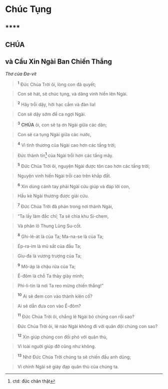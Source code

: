 # Chúc Tụng

## ****

## CHÚA

## và Cầu Xin Ngài Ban Chiến Thắng
*Thơ của Đa-vít*

> <sup><b>1</b></sup> Đức Chúa Trời ôi, lòng con đã quyết;
>


> Con sẽ hát, sẽ chúc tụng, và dâng vinh hiển lên Ngài.
>


> <sup><b>2</b></sup> Hãy trỗi dậy, hỡi hạc cầm và đàn lia!
>


> Con sẽ dậy sớm để ca ngợi Ngài.
>


> <sup><b>3</b></sup> **CHÚA** ôi, con sẽ tạ ơn Ngài giữa các dân;
>


> Con sẽ ca tụng Ngài giữa các nước,
>


> <sup><b>4</b></sup> Vì tình thương của Ngài cao hơn các tầng trời;
>


> Đức thành tín[^1] của Ngài trỗi hơn các tầng mây.
>


> <sup><b>5</b></sup> Đức Chúa Trời ôi, nguyện Ngài được tôn cao hơn các tầng trời;
>


> Nguyện vinh hiển Ngài trỗi cao trên khắp đất.
>


> <sup><b>6</b></sup> Xin dùng cánh tay phải Ngài cứu giúp và đáp lời con,
>


> Hầu kẻ Ngài thương được giải cứu.
>


> <sup><b>7</b></sup> Đức Chúa Trời đã phán trong nơi thánh Ngài,
>


> “Ta lấy làm đắc chí; Ta sẽ chia khu Si-chem,
>


> Và phân lô Thung Lũng Su-cốt.
>


> <sup><b>8</b></sup> Ghi-lê-át là của Ta; Ma-na-se là của Ta;
>


> Ép-ra-im là mũ sắt của đầu Ta;
>


> Giu-đa là vương trượng của Ta;
>


> <sup><b>9</b></sup> Mô-áp là chậu rửa của Ta;
>


> Ê-đôm là chỗ Ta thảy giày mình;
>


> Phi-li-tin là nơi Ta reo mừng chiến thắng!”
>


> <sup><b>10</b></sup> Ai sẽ đem con vào thành kiên cố?
>


> Ai sẽ dẫn đưa con vào Ê-đôm?
>


> <sup><b>11</b></sup> Đức Chúa Trời ôi, chẳng lẽ Ngài bỏ chúng con rồi sao?
>


> Đức Chúa Trời ôi, lẽ nào Ngài không đi với quân đội chúng con sao?
>


> <sup><b>12</b></sup> Xin giúp chúng con đối phó với quân thù,
>


> Vì loài người giúp đỡ cũng như không.
>


> <sup><b>13</b></sup> Nhờ Đức Chúa Trời chúng ta sẽ chiến đấu anh dũng;
>


> Vì chính Ngài sẽ giày đạp quân thù của chúng ta.
>

[^1]: ctd: đức chân thật